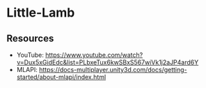 # Little-Lamb

## Resources
* YouTube: https://www.youtube.com/watch?v=Dux5xGidEdc&list=PLbxeTux6kwSBxS567wiVk1j2aJP4ard6Y
* MLAPI: https://docs-multiplayer.unity3d.com/docs/getting-started/about-mlapi/index.html